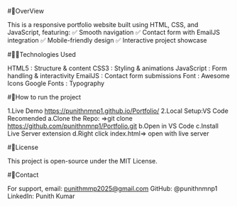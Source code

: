 #📌OverView

This is a responsive portfolio website built using HTML, CSS, and JavaScript, featuring:
✅ Smooth navigation
✅ Contact form with EmailJS integration
✅ Mobile-friendly design
✅ Interactive project showcase

#👨‍💻Technologies Used


HTML5        :  Structure & content
CSS3         :  Styling & animations
JavaScript   :	Form handling & interactivity
EmailJS	     :  Contact form submissions
Font         :  Awesome	Icons
Google Fonts :	Typography

#🚀How to run the project

1.Live Demo
https://punithnmnp1.github.io/Portfolio/
2.Local Setup:VS Code Recomended
 a.Clone the Repo:
   =>git clone https://github.com/punithnmnp1/Portfolio.git
 b.Open in VS Code
 c.Install Live Server extension
 d.Right click index.html=> open with live server

 #📜License
 
 This project is open-source under the MIT License.

 #📩Contact
 
 For support, email: punithmmp2025@gmail.com
  GitHub: @punithnmnp1
  LinkedIn: Punith Kumar
